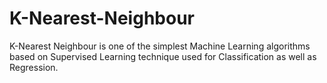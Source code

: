 # K-Nearest-Neighbour
K-Nearest Neighbour is one of the simplest Machine Learning algorithms based on Supervised Learning technique used for Classification as well as Regression.
